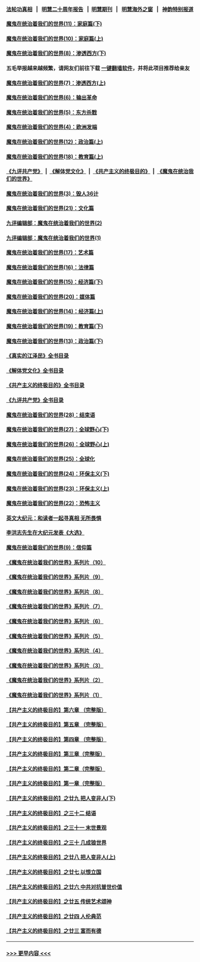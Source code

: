 #### [法轮功真相](https://github.com/gfw-breaker/truth/blob/master/README.md?t=0) &nbsp;&nbsp;|&nbsp;&nbsp; [明慧二十周年报告](https://github.com/gfw-breaker/mh-reports/blob/master/README.md?t=0) &nbsp;&nbsp;|&nbsp;&nbsp;[明慧期刊](https://github.com/gfw-breaker/mh-qikan) &nbsp;&nbsp;|&nbsp;&nbsp; [明慧海外之窗](https://github.com/gfw-breaker/mh-news/blob/master/README.md?t=0) &nbsp;&nbsp;|&nbsp;&nbsp; [神韵特别报道](https://github.com/gfw-breaker/mh-news/blob/master/shenyun.md?t=0)
#### [魔鬼在统治着我们的世界(11)：家庭篇(下)](../pages/nsc422/n10440961.md?t=12040550) 
#### [魔鬼在统治着我们的世界(10)：家庭篇(上)](../pages/nsc422/n10435448.md?t=12040550) 
#### [魔鬼在统治着我们的世界(8)：渗透西方(下)](../pages/nsc422/n10429603.md?t=12040550) 
#### 五毛举报越来越频繁，请网友们前往下载 [一键翻墙软件](https://github.com/gfw-breaker/ssr-accounts)，并将此项目推荐给亲友
#### [魔鬼在统治着我们的世界(7)：渗透西方(上)](../pages/nsc422/n10426013.md?t=12040550) 
#### [魔鬼在统治着我们的世界(6)：输出革命](../pages/nsc422/n10421536.md?t=12040550) 
#### [魔鬼在统治着我们的世界(5)：东方杀戮](../pages/nsc422/n10417707.md?t=12040550) 
#### [魔鬼在统治着我们的世界(4)：欧洲发端](../pages/nsc422/n10414890.md?t=12040550) 
#### [魔鬼在统治着我们的世界(12)：政治篇(上)](../pages/nsc422/n10444576.md?t=12040550) 
#### [魔鬼在统治着我们的世界(18)：教育篇(上)](../pages/nsc422/n10526970.md?t=12040550) 
#### [《九评共产党》](https://github.com/begood0513/9ping.md/blob/master/README.md) &nbsp;|&nbsp; [《解体党文化》](../../../../jtdwh.md/blob/master/README.md)  &nbsp;|&nbsp; [《共产主义的终极目的》](../../../../gczydzjmd.md/blob/master/README.md) &nbsp;|&nbsp; [《魔鬼在统治我们的世界》](../../../../mgztzwmdsj.md/blob/master/README.md) 
#### [魔鬼在统治着我们的世界(3)：毁人36计](../pages/nsc422/n10411583.md?t=12040550) 
#### [魔鬼在统治着我们的世界(21)：文化篇](../pages/nsc422/n10597706.md?t=12040550) 
#### [九评编辑部：魔鬼在统治着我们的世界(2)](../pages/nsc422/n10410036.md?t=12040550) 
#### [九评编辑部：魔鬼在统治着我们的世界(1)](../pages/nsc422/n10406825.md?t=12040550) 
#### [魔鬼在统治着我们的世界(17)：艺术篇](../pages/nsc422/n10499093.md?t=12040550) 
#### [魔鬼在统治着我们的世界(16)：法律篇](../pages/nsc422/n10485969.md?t=12040550) 
#### [魔鬼在统治着我们的世界(15)：经济篇(下)](../pages/nsc422/n10469975.md?t=12040550) 
#### [魔鬼在统治着我们的世界(20)：媒体篇](../pages/nsc422/n10586579.md?t=12040550) 
#### [魔鬼在统治着我们的世界(14)：经济篇(上)](../pages/nsc422/n10457370.md?t=12040550) 
#### [魔鬼在统治着我们的世界(19)：教育篇(下)](../pages/nsc422/n10564808.md?t=12040550) 
#### [魔鬼在统治着我们的世界(13)：政治篇(下)](../pages/nsc422/n10448270.md?t=12040550) 
#### [《真实的江泽民》全书目录](../pages/nsc422/n13721399.md?t=12040550) 
#### [《解体党文化》全书目录](../pages/nsc422/n13721157.md?t=12040550) 
#### [《共产主义的终极目的》全书目录](../pages/nsc422/n13721048.md?t=12040550) 
#### [《九评共产党》全书目录](../pages/nsc422/n13708085.md?t=12040550) 
#### [魔鬼在统治着我们的世界(28)：结束语](../pages/nsc422/n10936246.md?t=12040550) 
#### [魔鬼在统治着我们的世界(27)：全球野心(下)](../pages/nsc422/n10928319.md?t=12040550) 
#### [魔鬼在统治着我们的世界(26)：全球野心(上)](../pages/nsc422/n10900318.md?t=12040550) 
#### [魔鬼在统治着我们的世界(25)：全球化](../pages/nsc422/n10788205.md?t=12040550) 
#### [魔鬼在统治着我们的世界(24)：环保主义(下)](../pages/nsc422/n10695307.md?t=12040550) 
#### [魔鬼在统治着我们的世界(23)：环保主义(上)](../pages/nsc422/n10688613.md?t=12040550) 
#### [魔鬼在统治着我们的世界(22)：恐怖主义](../pages/nsc422/n10614727.md?t=12040550) 
#### [英文大纪元：和读者一起寻真相 无所畏惧](../pages/nsc422/n12542027.md?t=12040550) 
#### [李洪志先生在大纪元发表《大选》](../pages/nsc422/n12534746.md?t=12040550) 
#### [魔鬼在统治着我们的世界(9)：信仰篇](../pages/nsc422/n10432159.md?t=12040550) 
#### [《魔鬼在统治着我们的世界》系列片（10）](../pages/nsc422/n12292670.md?t=12040550) 
#### [《魔鬼在统治着我们的世界》系列片（9）](../pages/nsc422/n12290859.md?t=12040550) 
#### [《魔鬼在统治着我们的世界》系列片（8）](../pages/nsc422/n12287445.md?t=12040550) 
#### [《魔鬼在统治着我们的世界》系列片（7）](../pages/nsc422/n12283425.md?t=12040550) 
#### [《魔鬼在统治着我们的世界》系列片（6）](../pages/nsc422/n12282314.md?t=12040550) 
#### [《魔鬼在统治着我们的世界》系列片（5）](../pages/nsc422/n12281419.md?t=12040550) 
#### [《魔鬼在统治着我们的世界》系列片（4）](../pages/nsc422/n12274024.md?t=12040550) 
#### [《魔鬼在统治着我们的世界》系列片（3）](../pages/nsc422/n12271322.md?t=12040550) 
#### [《魔鬼在统治着我们的世界》系列片（2）](../pages/nsc422/n12269049.md?t=12040550) 
#### [《魔鬼在统治着我们的世界》系列片（1）](../pages/nsc422/n12267575.md?t=12040550) 
#### [【共产主义的终极目的】第六章 （完整版）](../pages/nsc422/n11428913.md?t=12040550) 
#### [【共产主义的终极目的】第五章 （完整版）](../pages/nsc422/n11428912.md?t=12040550) 
#### [【共产主义的终极目的】第四章 （完整版）](../pages/nsc422/n11428907.md?t=12040550) 
#### [【共产主义的终极目的】第三章（完整版）](../pages/nsc422/n11428848.md?t=12040550) 
#### [【共产主义的终极目的】第二章（完整版）](../pages/nsc422/n11428831.md?t=12040550) 
#### [【共产主义的终极目的】第一章（完整版）](../pages/nsc422/n11417651.md?t=12040550) 
#### [【共产主义的终极目的】之廿九 把人变非人(下)](../pages/nsc422/n11344140.md?t=12040550) 
#### [【共产主义的终极目的】之三十二 结语](../pages/nsc422/n11360535.md?t=12040550) 
#### [【共产主义的终极目的】之三十一 末世景观](../pages/nsc422/n11351129.md?t=12040550) 
#### [【共产主义的终极目的】之三十 几成狼世界](../pages/nsc422/n11348280.md?t=12040550) 
#### [【共产主义的终极目的】之廿八 把人变非人(上)](../pages/nsc422/n11340492.md?t=12040550) 
#### [【共产主义的终极目的】之廿七 以恨立国](../pages/nsc422/n11336944.md?t=12040550) 
#### [【共产主义的终极目的】之廿六 中共对抗普世价值](../pages/nsc422/n11324785.md?t=12040550) 
#### [【共产主义的终极目的】之廿五 传统艺术颂神](../pages/nsc422/n11296396.md?t=12040550) 
#### [【共产主义的终极目的】之廿四 人伦典范](../pages/nsc422/n11296397.md?t=12040550) 
#### [【共产主义的终极目的】之廿三 富而有德](../pages/nsc422/n11283598.md?t=12040550) 

----
#### [ >>> 更早内容 <<< ](../indexes/nsc422-earlier.md)
